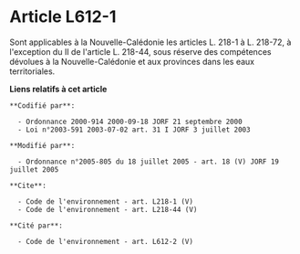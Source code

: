 # Article L612-1

Sont applicables à la Nouvelle-Calédonie les articles L. 218-1 à L. 218-72, à l'exception du II de l'article L. 218-44, sous
réserve des compétences dévolues à la Nouvelle-Calédonie et aux provinces dans les eaux territoriales.

**Liens relatifs à cet article**

	**Codifié par**:

	  - Ordonnance 2000-914 2000-09-18 JORF 21 septembre 2000
	  - Loi n°2003-591 2003-07-02 art. 31 I JORF 3 juillet 2003

	**Modifié par**:

	  - Ordonnance n°2005-805 du 18 juillet 2005 - art. 18 (V) JORF 19 juillet 2005

	**Cite**:

	  - Code de l'environnement - art. L218-1 (V)
	  - Code de l'environnement - art. L218-44 (V)

	**Cité par**:

	  - Code de l'environnement - art. L612-2 (V)
